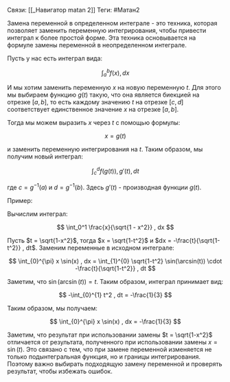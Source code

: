 
Связи: [[_Навигатор matan 2]]
Теги: #Матан2 

Замена переменной в определенном интеграле - это техника, которая позволяет заменить переменную интегрирования, чтобы привести интеграл к более простой форме. Эта техника основывается на формуле замены переменной в неопределенном интеграле.

Пусть у нас есть интеграл вида:

$$ \int_a^b f(x) , dx $$

И мы хотим заменить переменную $x$ на новую переменную $t$. Для этого мы выбираем функцию $g(t)$ такую, что она является биекцией на отрезке $[a, b]$, то есть каждому значению $t$ на отрезке $[c, d]$ соответствует единственное значение $x$ на отрезке $[a, b]$.

Тогда мы можем выразить $x$ через $t$ с помощью формулы:

$$ x = g(t) $$

и заменить переменную интегрирования на $t$. Таким образом, мы получим новый интеграл:

$$ \int_c^d f(g(t)) , g'(t) , dt $$

где $c = g^{-1}(a)$ и $d = g^{-1}(b)$. Здесь $g'(t)$ - производная функции $g(t)$.

Пример:

Вычислим интеграл:

$$ \int_0^1 \frac{x}{\sqrt{1 - x^2}} , dx $$

Пусть $t = \sqrt{1-x^2}$, тогда $x = \sqrt{1-t^2}$ и $dx = -\frac{t}{\sqrt{1-t^2}} , dt$. Заменим переменные в исходном интеграле:

$$ \int_{0}^{\pi} x \sin(x) , dx = \int_{1}^{0} \sqrt{1-t^2} \sin(\arcsin(t)) \cdot -\frac{t}{\sqrt{1-t^2}} , dt $$

Заметим, что $\sin(\arcsin(t)) = t$. Таким образом, интеграл принимает вид:

$$ -\int_{0}^{1} t^2 , dt = -\frac{1}{3} $$

Таким образом, мы получаем:

$$ \int_{0}^{\pi} x \sin(x) , dx = -\frac{1}{3} $$

Заметим, что результат при использовании замены $t = \sqrt{1-x^2}$ отличается от результата, полученного при использовании замены $x = \sin(t)$. Это связано с тем, что при замене переменной изменяется не только подынтегральная функция, но и границы интегрирования. Поэтому важно выбирать подходящую замену переменной и проверять результат, чтобы избежать ошибок.
